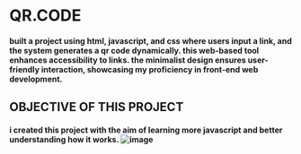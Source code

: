# QR.CODE

#### built a project using html, javascript, and css where users input a link, and the system generates a qr code dynamically. this web-based tool enhances accessibility to links. the minimalist design ensures user-friendly interaction, showcasing my proficiency in front-end web development.

## OBJECTIVE OF THIS PROJECT

#### i created this project with the aim of learning more javascript and better understanding how it works. ![image](https://github.com/joeltorcato/QR.CODE/assets/154090684/cfaf0ef8-06e5-4657-8deb-718d22731e50)

